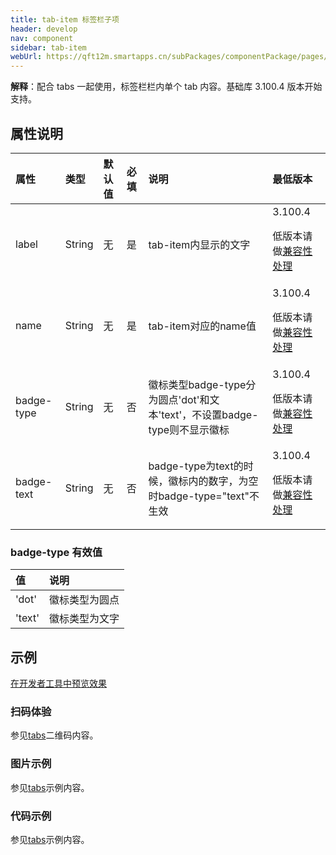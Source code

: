 ```yaml
---
title: tab-item 标签栏子项
header: develop
nav: component
sidebar: tab-item
webUrl: https://qft12m.smartapps.cn/subPackages/componentPackage/pages/tabs/tabs
---
```



**解释**：配合 tabs 一起使用，标签栏栏内单个 tab 内容。基础库 3.100.4 版本开始支持。

##  属性说明 

|属性 | 类型 | 默认值 | 必填 | 说明 |最低版本|
| :---- |:---- | :---- |:---- |:---- |:---- |
|label| String | 无 |是 |tab-item内显示的文字|3.100.4<p>低版本请做<a href="https://smartprogram.baidu.com/docs/develop/swan/compatibility/">兼容性处理</a>|
|name| String | 无 |是 |tab-item对应的name值|3.100.4<p>低版本请做<a href="https://smartprogram.baidu.com/docs/develop/swan/compatibility/">兼容性处理</a>|
|badge-type| String | 无|否 |徽标类型badge-type分为圆点'dot'和文本'text'，不设置badge-type则不显示徽标|3.100.4<p>低版本请做<a href="https://smartprogram.baidu.com/docs/develop/swan/compatibility/">兼容性处理</a>|
|badge-text| String | 无|否 |badge-type为text的时候，徽标内的数字，为空时badge-type="text"不生效|3.100.4<p>低版本请做<a href="https://smartprogram.baidu.com/docs/develop/swan/compatibility/">兼容性处理</a>|

###  badge-type 有效值 

| 值 | 说明 |
| :---- | :---- |
| 'dot' | 徽标类型为圆点 |
| 'text'| 徽标类型为文字 |


## 示例

<a href="swanide://fragment/554b5ec0fb2f1b226477a355d32c77a81577363516679" title="在开发者工具中预览效果" target="_self">在开发者工具中预览效果</a>

### 扫码体验

参见[tabs](https://smartprogram.baidu.com/docs/develop/component/tabs/)二维码内容。

###  图片示例 
参见[tabs](https://smartprogram.baidu.com/docs/develop/component/tabs/)示例内容。
 
###  代码示例 

参见[tabs](https://smartprogram.baidu.com/docs/develop/component/tabs/)示例内容。


